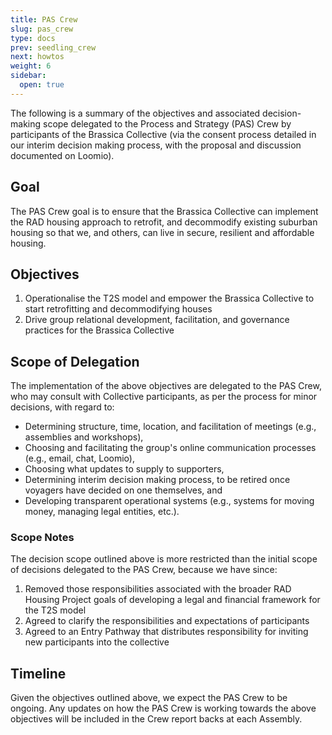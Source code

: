 ```yaml
---
title: PAS Crew
slug: pas_crew
type: docs
prev: seedling_crew
next: howtos
weight: 6
sidebar:
  open: true
---
```


The following is a summary of the objectives and associated decision-making scope delegated to the Process and Strategy (PAS) Crew by participants of the Brassica Collective (via the consent process detailed in our interim decision making process, with the proposal and discussion documented on Loomio). 

## Goal 
The PAS Crew goal is to ensure that the Brassica Collective can implement the RAD housing approach to retrofit, and decommodify existing suburban housing so that we, and others, can live in secure, resilient and affordable housing.

## Objectives
1. Operationalise the T2S model and empower the Brassica Collective to start retrofitting and decommodifying houses 
2. Drive group relational development, facilitation, and governance practices for the Brassica Collective

## Scope of Delegation
The implementation of the above objectives are delegated to the PAS Crew, who may consult with Collective participants, as per the process for minor decisions, with regard to:
* Determining structure, time, location, and facilitation of meetings (e.g., assemblies and workshops),
* Choosing and facilitating the group's online communication processes (e.g., email, chat, Loomio),
* Choosing what updates to supply to supporters,
* Determining interim decision making process, to be retired once voyagers have decided on one themselves, and
* Developing transparent operational systems (e.g., systems for moving money, managing legal entities, etc.).
 
### Scope Notes
The decision scope outlined above is more restricted than the initial scope of decisions delegated to the PAS Crew, because we have since: 
1. Removed those responsibilities associated with the broader RAD Housing Project goals of developing a legal and financial framework for the T2S model 
2. Agreed to clarify the responsibilities and expectations of participants
3. Agreed to an Entry Pathway that distributes responsibility for inviting new participants into the collective 

## Timeline
Given the objectives outlined above, we expect the PAS Crew to be ongoing. 
Any updates on how the PAS Crew is working towards the above objectives will be included in the Crew report backs at each Assembly. 